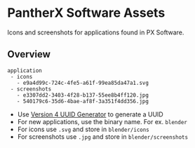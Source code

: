 # PantherX Software Assets

Icons and screenshots for applications found in PX Software.

## Overview

```
application
 - icons
   - e9a4d99c-724c-4fe5-a61f-99ea85da47a1.svg
 - screenshots
   - e3307dd2-3403-4f28-b137-55ee8b4ff120.jpg
   - 540179c6-35d6-4bae-af8f-3a351f4dd356.jpg
```

- Use [Version 4 UUID Generator](https://www.uuidgenerator.net/version4) to generate a UUID
- For new applications, use the binary name. For ex. `blender`
- For icons use `.svg` and store in `blender/icons`
- For screenshots use `.jpg` and store in `blender/screenshots`
